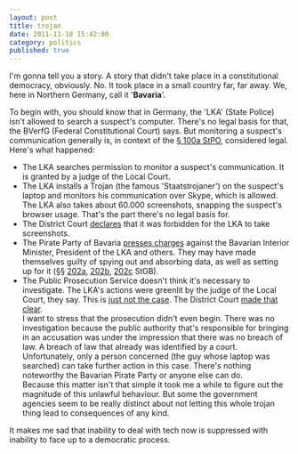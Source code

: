 ```yaml
---
layout: post
title: trojan
date: 2011-11-18 15:42:00
category: politics
published: true
---
```

I'm gonna tell you a story. A story that didn't take place in a constitutional democracy, obviously. No. It took place in a small country far, far away. We, here in Northern Germany, call it '**Bavaria**'. 

To begin with, you should know that in Germany, the 'LKA' (State Police) isn't allowed to search a suspect's computer. There's no legal basis for that, the BVerfG (Federal Constitutional Court) says. But monitoring a suspect's communication generally is, in context of the [§ 100a StPO](http://dejure.org/gesetze/StPO/100a.html), considered legal. Here's what happened:

* The LKA searches permission to monitor a suspect's communication. It is granted by a judge of the Local Court.
* The LKA installs a Trojan (the famous 'Staatstrojaner') on the suspect's laptop and monitors his communication over Skype, which is allowed. The LKA also takes about 60.000 screenshots, snapping the suspect's browser usage. That's the part there's no legal basis for.
* The District Court [declares](http://ijure.org/wp/wp-content/uploads/2011/01/LG_Landshut_4_Qs_346-101.pdf) that it was forbidden for the LKA to take screenshots.
* The Pirate Party of Bavaria [presses charges](http://www.internet-law.de/2011/10/strafanzeige-wegen-bayerntrojaner.html) against the Bavarian Interior Minister, President of the LKA and others. They may have made themselves guilty of spying out and absorbing data, as well as setting up for it (§§ [202a](http://dejure.org/gesetze/StGB/202a.html), [202b](http://dejure.org/gesetze/StGB/202b.html), [202c](http://dejure.org/gesetze/StGB/202c.html) StGB).
* The Public Prosecution Service doesn't think it's necessary to investigate. The LKA's actions were greenlit  by the judge of the Local Court, they say. This is [just not the case](http://www.lawblog.de/index.php/archives/2011/11/17/strafverfolger-haben-keine-probleme-mit-dem-bayerntrojaner/). The District Court [made that clear](http://db.tt/nlJTDCNJ).  
I want to stress that the prosecution didn't even begin. There was no investigation because the public authority that's responsible for bringing in an accusation was under the impression that there was no breach of law. A breach of law that already was identified by a court.  
Unfortunately, only a person concerned (the guy whose laptop was searched) can take further action in this case. There's nothing noteworthy the Bavarian Pirate Party or anyone else can do.  
Because this matter isn't that simple it took me a while to figure out the magnitude of this unlawful behaviour. But some the government agencies seem to be really distinct about not letting this whole trojan thing lead to consequences of any kind.

It makes me sad that inability to deal with tech now is suppressed with inability to face up to a democratic process. 
